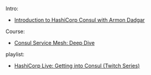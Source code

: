 Intro:
- [Introduction to HashiCorp Consul with Armon Dadgar](https://youtu.be/mxeMdl0KvBI)

Course:
- [Consul Service Mesh: Deep Dive](https://youtu.be/Aq1uTozNajI)

playlist:
- [HashiCorp Live: Getting into Consul (Twitch Series)](https://www.youtube.com/playlist?list=PL81sUbsFNc5b8i2g2sB_tG-PuZxEdlDpK)
